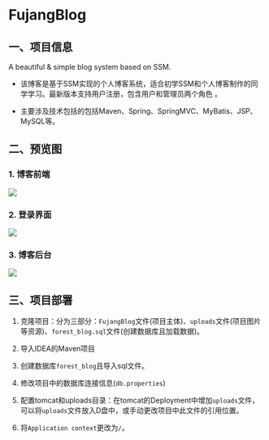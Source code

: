 # FujangBlog

## 一、项目信息

A beautiful &amp; simple blog system based on SSM.

+ 该博客是基于SSM实现的个人博客系统，适合初学SSM和个人博客制作的同学学习。最新版本支持用户注册，包含用户和管理员两个角色 。

+ 主要涉及技术包括的包括Maven、Spring、SpringMVC、MyBatis、JSP、MySQL等。

## 二、预览图

### 1. 博客前端

![](https://i0.hdslb.com/bfs/album/1e64c0994d50ac2cd39222eb8cdab42b6908133c.png)

### 2. 登录界面

![](https://pic.imgdb.cn/item/60c01d60844ef46bb256c599.jpg)

### 3. 博客后台

![](https://pic.imgdb.cn/item/60c01d29844ef46bb253d1a1.jpg)

## 三、项目部署

1. 克隆项目：分为三部分：``FujangBlog``文件(项目主体)、``uploads``文件(项目图片等资源)、``forest_blog.sql``文件(创建数据库且加载数据)。

2. 导入IDEA的Maven项目

3. 创建数据库``forest_blog``且导入sql文件。

4. 修改项目中的数据库连接信息(``db.properties``)

5. 配置tomcat和uploads目录：在tomcat的Deployment中增加``uploads``文件，可以将``uploads``文件放入D盘中，或手动更改项目中此文件的引用位置。

6. 将``Application context``更改为``/``。

   
